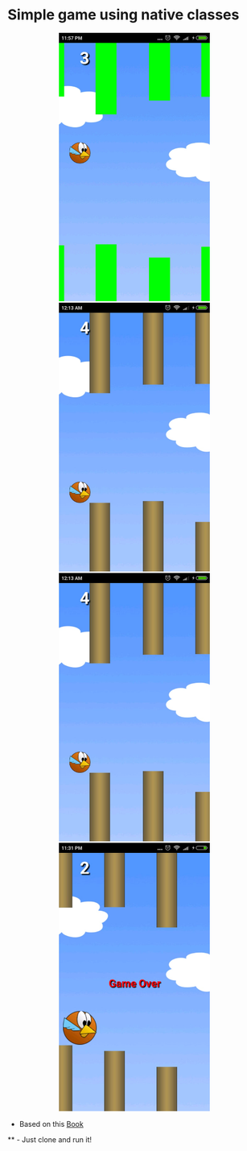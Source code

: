 # Simple game using native classes

<p align="center">
 <img src="/app/src/main/res/screenshots/4.jpg" width="300"/>
  <img src="/app/src/main/res/screenshots/2.jpeg" width="300"/>
   <img src="/app/src/main/res/screenshots/3.jpeg" width="300"/>
    <img src="/app/src/main/res/screenshots/1.jpeg" width="300"/>
</p>

- Based on this <a href="http://www.casadocodigo.com.br/products/livro-games-android" target="_blank">Book </a> 

** - Just clone and run it!
